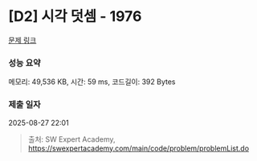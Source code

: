 # [D2] 시각 덧셈 - 1976 

[문제 링크](https://swexpertacademy.com/main/code/problem/problemDetail.do?contestProbId=AV5PttaaAZIDFAUq) 

### 성능 요약

메모리: 49,536 KB, 시간: 59 ms, 코드길이: 392 Bytes

### 제출 일자

2025-08-27 22:01



> 출처: SW Expert Academy, https://swexpertacademy.com/main/code/problem/problemList.do